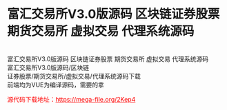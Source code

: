 # 富汇交易所V3.0版源码 区块链证券股票 期货交易所 虚拟交易 代理系统源码

<br>富汇交易所V3.0版源码 区块链证券股票 期货交易所 虚拟交易 代理系统源码<br>富汇交易所V3.0版源码/区块链<br>证券股票/期货交易所/虚拟交易/代理系统源码下载<br>前端均为VUE为编译源码，需要的拿<br>


<p style="color: red;">源代码下载地址：<a href="https://mega-file.org/2Kep4" style="color: red;">https://mega-file.org/2Kep4</a></p>